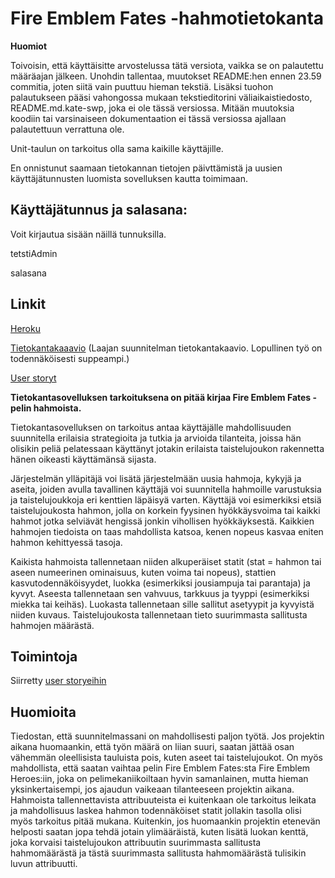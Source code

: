 # Fire Emblem Fates -hahmotietokanta

**Huomiot**

Toivoisin, että käyttäisitte arvostelussa tätä versiota, vaikka se on palautettu määräajan jälkeen. Unohdin tallentaa, muutokset README:hen ennen 23.59 commitia, joten siitä vain puuttuu hieman tekstiä. Lisäksi tuohon palautukseen pääsi vahongossa mukaan tekstieditorini väliaikaistiedosto, README.md.kate-swp, joka ei ole tässä versiossa. Mitään muutoksia koodiin tai varsinaiseen dokumentaation ei tässä versiossa ajallaan palautettuun verrattuna ole.

Unit-taulun on tarkoitus olla sama kaikille käyttäjille.

En onnistunut saamaan tietokannan tietojen päivttämistä ja uusien käyttäjätunnusten luomista sovelluksen kautta toimimaan.

## Käyttäjätunnus ja salasana:
Voit kirjautua sisään näillä tunnuksilla.

tetstiAdmin

salasana

## Linkit

[Heroku](https://fef-db-application.herokuapp.com/)

[Tietokantakaaavio](https://github.com/JustAGoldeneye/Fire-Emblem-Fates-Unit-Database/blob/master/documentation/Tietokantakaavio%20v1.png) (Laajan suunnitelman tietokantakaavio. Lopullinen työ on todennäköisesti suppeampi.)

[User storyt](https://github.com/JustAGoldeneye/Fire-Emblem-Fates-Unit-Database/blob/master/documentation/User%20storyt.md)

**Tietokantasovelluksen tarkoituksena on pitää kirjaa Fire Emblem Fates -pelin hahmoista.**

Tietokantasovelluksen on tarkoitus antaa käyttäjälle mahdollisuuden suunnitella erilaisia strategioita ja tutkia ja arvioida tilanteita, joissa hän olisikin peliä pelatessaan käyttänyt jotakin erilaista taistelujoukon rakennetta hänen oikeasti käyttämänsä sijasta.

Järjestelmän ylläpitäjä voi lisätä järjestelmään uusia hahmoja, kykyjä ja aseita, joiden avulla tavallinen käyttäjä voi suunnitella hahmoille varustuksia ja taistelujoukkoja eri kenttien läpäisyä varten. Käyttäjä voi esimerkiksi etsiä taistelujoukosta hahmon, jolla on korkein fyysinen hyökkäysvoima tai kaikki hahmot jotka selviävät hengissä jonkin vihollisen hyökkäyksestä. Kaikkien hahmojen tiedoista on taas mahdollista katsoa, kenen nopeus kasvaa eniten hahmon kehittyessä tasoja.

Kaikista hahmoista tallennetaan niiden alkuperäiset statit (stat = hahmon tai aseen numeerinen ominaisuus, kuten voima tai nopeus), stattien kasvutodennäköisyydet, luokka (esimerkiksi jousiampuja tai parantaja) ja kyvyt. Aseesta tallennetaan sen vahvuus, tarkkuus ja tyyppi (esimerkiksi miekka tai keihäs). Luokasta tallennetaan sille sallitut asetyypit ja kyvyistä niiden kuvaus. Taistelujoukosta tallennetaan tieto suurimmasta sallitusta hahmojen määrästä.

## Toimintoja
Siirretty [user storyeihin](https://github.com/JustAGoldeneye/Fire-Emblem-Fates-Unit-Database/blob/master/documentation/User%20storyt.md)

## Huomioita
Tiedostan, että suunnitelmassani on mahdollisesti paljon työtä. Jos projektin aikana huomaankin, että työn määrä on liian suuri, saatan jättää osan vähemmän oleellisista tauluista pois, kuten aseet tai taistelujoukot. On myös mahdollista, että saatan vaihtaa pelin Fire Emblem Fates:sta Fire Emblem Heroes:iin, joka on pelimekaniikoiltaan hyvin samanlainen, mutta hieman yksinkertaisempi, jos ajaudun vaikeaan tilanteeseen projektin aikana. Hahmoista tallennettavista attribuuteista ei kuitenkaan ole tarkoitus leikata ja mahdollisuus laskea hahmon todennäköiset statit jollakin tasolla olisi myös tarkoitus pitää mukana. Kuitenkin, jos huomaankin projektin etenevän helposti saatan jopa tehdä jotain ylimääräistä, kuten lisätä luokan kenttä, joka korvaisi taistelujoukon attribuutin suurimmasta sallitusta hahmomäärästä ja tästä suurimmasta sallitusta hahmomäärästä tulisikin luvun attribuutti.
